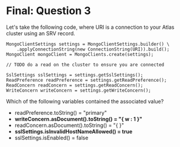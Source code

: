 # Final: Question 3

Let's take the following code, where URI is a connection to your Atlas cluster using an SRV record.

```
MongoClientSettings settings = MongoClientSettings.builder() \
    .applyConnectionString(new ConnectionString(URI)).build();
MongoClient mongoClient = MongoClients.create(settings);

// TODO do a read on the cluster to ensure you are connected

SslSettings sslSettings = settings.getSslSettings();
ReadPreference readPreference = settings.getReadPreference();
ReadConcern readConcern = settings.getReadConcern();
WriteConcern writeConcern = settings.getWriteConcern();
```

Which of the following variables contained the associated value?



- readPreference.toString() = "primary"
- **writeConcern.asDocument().toString() = "{ w : 1 }"**
- readConcern.asDocument().toString() = "{ }"
- **sslSettings.isInvalidHostNameAllowed() = true**
- sslSettings.isEnabled() = false

